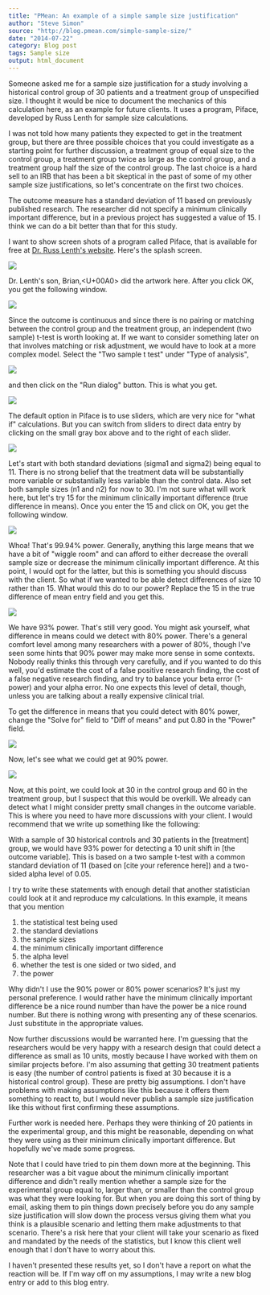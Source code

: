 ```yaml
---
title: "PMean: An example of a simple sample size justification"
author: "Steve Simon"
source: "http://blog.pmean.com/simple-sample-size/"
date: "2014-07-22"
category: Blog post
tags: Sample size
output: html_document
---
```


Someone asked me for a sample size justification for a study involving a
historical control group of 30 patients and a treatment group of
unspecified size. I thought it would be nice to document the mechanics
of this calculation here, as an example for future clients. It uses a
program, Piface, developed by Russ Lenth for sample size
calculations.

<!---More--->

I was not told how many patients they expected to get in the treatment
group, but there are three possible choices that you could investigate
as a starting point for further discussion, a treatment group of equal
size to the control group, a treatment group twice as large as the
control group, and a treatment group half the size of the control group.
The last choice is a hard sell to an IRB that has been a bit skeptical
in the past of some of my other sample size justifications, so let's
concentrate on the first two choices.

The outcome measure has a standard deviation of 11 based on previously
published research. The researcher did not specify a minimum clinically
important difference, but in a previous project has suggested a value of
15. I think we can do a bit better than that for this study.

I want to show screen shots of a program called Piface, that is
available for free at [Dr. Russ Lenth's
website](http://homepage.stat.uiowa.edu/~rlenth/Power/). Here's the
splash screen.

![](../../../web/images/14/simple-sample-size01.png)



Dr. Lenth's son, Brian,<U+00A0> did the artwork here. After you click OK, you
get the following window.

![](../../../web/images/14/simple-sample-size02.png)



Since the outcome is continuous and since there is no pairing or
matching between the control group and the treatment group, an
independent (two sample) t-test is worth looking at. If we want to
consider something later on that involves matching or risk adjustment,
we would have to look at a more complex model. Select the "Two sample t
test" under "Type of analysis",

![](../../../web/images/14/simple-sample-size03.png)



and then click on the "Run dialog" button. This is what you get.

![](../../../web/images/14/simple-sample-size04.png)



The default option in Piface is to use sliders, which are very nice for
"what if" calculations. But you can switch from sliders to direct data
entry by clicking on the small gray box above and to the right of each
slider.

![](../../../web/images/14/simple-sample-size05.png)



Let's start with both standard deviations (sigma1 and sigma2) being
equal to 11. There is no strong belief that the treatment data will be
substantially more variable or substantially less variable than the
control data. Also set both sample sizes (n1 and n2) for now to 30. I'm
not sure what will work here, but let's try 15 for the minimum
clinically important difference (true difference in means). Once you
enter the 15 and click on OK, you get the following window.

![](../../../web/images/14/simple-sample-size06.png)



Whoa! That's 99.94% power. Generally, anything this large means that we
have a bit of "wiggle room" and can afford to either decrease the
overall sample size or decrease the minimum clinically important
difference. At this point, I would opt for the latter, but this is
something you should discuss with the client. So what if we wanted to be
able detect differences of size 10 rather than 15. What would this do to
our power? Replace the 15 in the true difference of mean entry field and
you get this.

![](../../../web/images/14/simple-sample-size07.png)



We have 93% power. That's still very good. You might ask yourself, what
difference in means could we detect with 80% power. There's a general
comfort level among many researchers with a power of 80%, though I've
seen some hints that 90% power may make more sense in some contexts.
Nobody really thinks this through very carefully, and if you wanted to
do this well, you'd estimate the cost of a false positive research
finding, the cost of a false negative research finding, and try to
balance your beta error (1-power) and your alpha error. No one expects
this level of detail, though, unless you are talking about a really
expensive clinical trial.

To get the difference in means that you could detect with 80% power,
change the "Solve for" field to "Diff of means" and put 0.80 in the
"Power" field.

![](../../../web/images/14/simple-sample-size08.png)



Now, let's see what we could get at 90% power.

![](../../../web/images/14/simple-sample-size09.png)



Now, at this point, we could look at 30 in the control group and 60 in
the treatment group, but I suspect that this would be overkill. We
already can detect what I might consider pretty small changes in the
outcome variable. This is where you need to have more discussions with
your client. I would recommend that we write up something like the
following:

With a sample of 30 historical controls and 30 patients in the
[treatment] group, we would have 93% power for detecting a 10 unit
shift in [the outcome variable]. This is based on a two sample t-test
with a common standard deviation of 11 (based on [cite your reference
here]) and a two-sided alpha level of 0.05.

I try to write these statements with enough detail that another
statistician could look at it and reproduce my calculations. In this
example, it means that you mention

1.  the statistical test being used
2.  the standard deviations
3.  the sample sizes
4.  the minimum clinically important difference
5.  the alpha level
6.  whether the test is one sided or two sided, and
7.  the power

Why didn't I use the 90% power or 80% power scenarios? It's just my
personal preference. I would rather have the minimum clinically
important difference be a nice round number than have the power be a
nice round number. But there is nothing wrong with presenting any of
these scenarios. Just substitute in the appropriate values.

Now further discussions would be warranted here. I'm guessing that the
researchers would be very happy with a research design that could detect
a difference as small as 10 units, mostly because I have worked with
them on similar projects before. I'm also assuming that getting 30
treatment patients is easy (the number of control patients is fixed at
30 because it is a historical control group). These are pretty big
assumptions. I don't have problems with making assumptions like this
because it offers them something to react to, but I would never publish
a sample size justification like this without first confirming these
assumptions.

Further work is needed here. Perhaps they were thinking of 20 patients
in the experimental group, and this might be reasonable, depending on
what they were using as their minimum clinically important difference.
But hopefully we've made some progress.

Note that I could have tried to pin them down more at the beginning.
This researcher was a bit vague about the minimum clinically important
difference and didn't really mention whether a sample size for the
experimental group equal to, larger than, or smaller than the control
group was what they were looking for. But when you are doing this sort
of thing by email, asking them to pin things down precisely before you
do any sample size justification will slow down the process versus
giving them what you think is a plausible scenario and letting them make
adjustments to that scenario. There's a risk here that your client will
take your scenario as fixed and mandated by the needs of the statistics,
but I know this client well enough that I don't have to worry about
this.

I haven't presented these results yet, so I don't have a report on what
the reaction will be. If I'm way off on my assumptions, I may write a
new blog entry or add to this blog entry.


